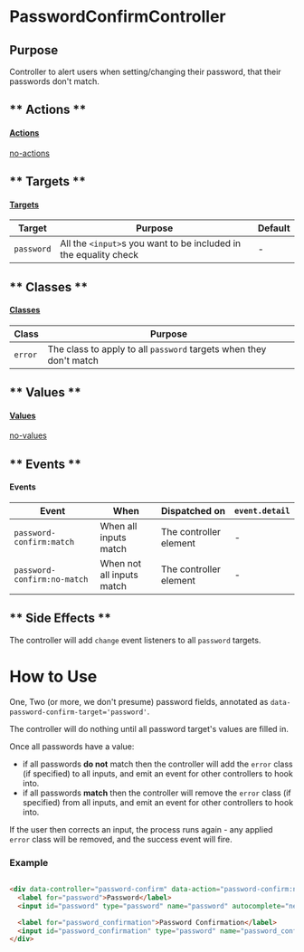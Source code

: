 # PasswordConfirmController

## Purpose

Controller to alert users when setting/changing their password, that their passwords don't match.

<!-- tabs:start -->

## ** Actions **

#### [Actions](https://stimulus.hotwire.dev/reference/actions)

[no-actions](../_partials/no-actions.md ':include')

## ** Targets **

#### [Targets](https://stimulus.hotwire.dev/reference/targets)

| Target | Purpose | Default |
| --- | --- | --- |
| `password` | All the `<input>`s you want to be included in the equality check  | - |

## ** Classes **

#### [Classes](https://stimulus.hotwire.dev/reference/classes)

| Class | Purpose |
| --- | --- |
| `error` | The class to apply to all `password` targets when they don't match  |

## ** Values **

#### [Values](https://stimulus.hotwire.dev/reference/values)

[no-values](../_partials/no-values.md ':include')

## ** Events **

#### Events

| Event | When | Dispatched on | `event.detail` |
| --- | --- | --- | --- |
| `password-confirm:match` | When all inputs match  | The controller element | - |
| `password-confirm:no-match` | When not all inputs match  | The controller element | - |

## ** Side Effects **

The controller will add `change` event listeners to all `password` targets.

<!-- tabs:end -->

# How to Use

One, Two (or more, we don't presume) password fields, annotated as `data-password-confirm-target='password'`.

The controller will do nothing until all password target's values are filled in.

Once all passwords have a value:

- if all passwords **do not** match then the controller will add the `error` class (if specified) to all inputs, and emit an event for other controllers to hook into.
- if all passwords **match** then the controller will remove the `error` class (if specified) from all inputs, and emit an event for other controllers to hook into.

If the user then corrects an input, the process runs again - any applied `error` class will be removed, and the success event will fire.

### Example

```html

<div data-controller="password-confirm" data-action="password-confirm:no-match->errors#do-something">
  <label for="password">Password</label>
  <input id="password" type="password" name="password" autocomplete="new-password" data-password-confirm-target="password">

  <label for="password_confirmation">Password Confirmation</label>
  <input id="password_confirmation" type="password" name="password_confirmation" autocomplete="new-password" data-password-confirm-target="password">
</div>

```
